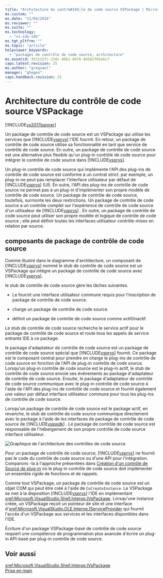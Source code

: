 ```yaml
---
title: "Architecture du contr&#244;le de code source VSPackage | Microsoft Docs"
ms.custom: ""
ms.date: "11/04/2016"
ms.reviewer: ""
ms.suite: ""
ms.technology: 
  - "vs-ide-sdk"
ms.tgt_pltfrm: ""
ms.topic: "article"
helpviewer_keywords: 
  - "packages de contrôle de code source, architecture"
ms.assetid: 453125fc-23dc-49b1-8476-94581f05e6c7
caps.latest.revision: 25
ms.author: "gregvanl"
manager: "ghogen"
caps.handback.revision: 25
---
```

# Architecture du contr&#244;le de code source VSPackage
[!INCLUDE[vs2017banner](../../code-quality/includes/vs2017banner.md)]

Un package de contrôle de code source est un VSPackage qui utilise les services que [!INCLUDE[vsprvs](../../code-quality/includes/vsprvs_md.md)] l'IDE fournit.  En retour, un package de contrôle de code source utilise sa fonctionnalité en tant que service de contrôle de code source.  En outre, un package de contrôle de code source est une alternative plus flexible qu'un plug\-in contrôle de code source pour intégrer le contrôle de code source dans [!INCLUDE[vsprvs](../../code-quality/includes/vsprvs_md.md)].  
  
 Un plug\-in contrôle de code source qui implémente l'API des plug\-ins de contrôle de code source est conforme à un contrat strict.  par exemple, un plug\-in ne peut pas remplacer l'interface utilisateur par défaut de [!INCLUDE[vsprvs](../../code-quality/includes/vsprvs_md.md)] \(UI\).  En outre, l'API des plug\-ins de contrôle de code source ne permet pas à un plug\-in d'implémenter son propre modèle de contrôle de code source.  Un package de contrôle de code source, toutefois, surmonte les deux restrictions.  Un package de contrôle de code source a un contrôle complet sur l'expérience de contrôle de code source d'un utilisateur de [!INCLUDE[vsprvs](../../code-quality/includes/vsprvs_md.md)] .  En outre, un package de contrôle de code source peut utiliser son propre modèle et logique de contrôle de code source ; elle peut définir toutes les interfaces utilisateur contrôle\-mises en relation par source.  
  
## composants de package de contrôle de code source  
 Comme illustré dans le diagramme d'architecture, un composant de [!INCLUDE[vsprvs](../../code-quality/includes/vsprvs_md.md)] nommé le stub de contrôle de code source est un VSPackage qui intègre un package de contrôle de code source avec [!INCLUDE[vsprvs](../../code-quality/includes/vsprvs_md.md)].  
  
 le stub de contrôle de code source gère les tâches suivantes.  
  
-   Le fournit une interface utilisateur commune requis pour l'inscription de package de contrôle de code source.  
  
-   charge un package de contrôle de code source.  
  
-   définit un package de contrôle de code source comme actif\/inactif.  
  
 Le stub de contrôle de code source recherche le service actif pour le package de contrôle de code source et route tous les appels de service entrants IDE à ce package.  
  
 le package d'adaptateur de contrôle de code source est un package de contrôle de code source spécial que [!INCLUDE[vsprvs](../../code-quality/includes/vsprvs_md.md)] fournit.  Ce package est le composant central pour prendre en charge le plug\-ins de contrôle de code source en fonction de l'API de plug\-in contrôle de code source.  Lorsqu'un plug\-in contrôle de code source est le plug\-in actif, le stub de contrôle de code source envoie ses événements au package d'adaptateur de contrôle de code source.  Ensuite, le package d'adaptateur de contrôle de code source communique avec le plug\-in contrôle de code source à l'aide de l'API des plug\-ins de contrôle de code source et fournit également une valeur par défaut interface utilisateur commune pour tous les plug\-ins de contrôle de code source.  
  
 Lorsqu'un package de contrôle de code source est le package actif, en revanche, le stub de contrôle de code source communique directement avec le package à l'aide de les interfaces de package de contrôle de code source de [!INCLUDE[vsipsdk](../../extensibility/includes/vsipsdk_md.md)] .  Le package de contrôle de code source est responsable de l'hébergement de son propre contrôle de code source interface utilisateur.  
  
 ![Graphique de l'architecture des contrôles de code source](~/extensibility/internals/media/vsipsccarch.gif "VSIPSCCArch")  
  
 Pour un package de contrôle de code source, [!INCLUDE[vsprvs](../../code-quality/includes/vsprvs_md.md)] ne fournit pas le code du contrôle de code source ou d'une API pour l'intégration.  Comparons \-la à l'approche présentées dans [Création d'un contrôle de Source de plug\-in](../../extensibility/internals/creating-a-source-control-plug-in.md) où le plug\-in contrôle de code source doit implémenter un ensemble rigide de fonctions et de rappels.  
  
 Comme tout VSPackage, un package de contrôle de code source est un objet COM qui peut être créé à l'aide de `CoCreateInstance`.  Le VSPackage se met à la disposition [!INCLUDE[vsprvs](../../code-quality/includes/vsprvs_md.md)] l'IDE en implémentant <xref:Microsoft.VisualStudio.Shell.Interop.IVsPackage>.  Lorsqu'une instance créée, un VSPackage reçoit un pointeur de site et une interface d'<xref:Microsoft.VisualStudio.OLE.Interop.IServiceProvider> qui fournit l'accès d'un VSPackage aux services et les interfaces disponibles dans l'IDE.  
  
 Écriture d'un package VSPackage\-basé de contrôle de code source requiert une compétence de programmation plus avancée d'écrire un plug\-in API\-basé par plug\-in contrôle de code source.  
  
## Voir aussi  
 <xref:Microsoft.VisualStudio.Shell.Interop.IVsPackage>   
 [Prise en main](../../extensibility/internals/getting-started-with-source-control-vspackages.md)